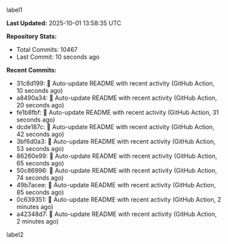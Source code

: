 
label1 
<!-- ACTIVITY_START -->
**Last Updated:** 2025-10-01 13:58:35 UTC

**Repository Stats:**
- Total Commits: 10467
- Last Commit: 10 seconds ago

**Recent Commits:**
- 31c8d199: 🤖 Auto-update README with recent activity (GitHub Action, 10 seconds ago)
- a8490a34: 🤖 Auto-update README with recent activity (GitHub Action, 20 seconds ago)
- fe1b8fbf: 🤖 Auto-update README with recent activity (GitHub Action, 31 seconds ago)
- dcde187c: 🤖 Auto-update README with recent activity (GitHub Action, 42 seconds ago)
- 3bf6d0a3: 🤖 Auto-update README with recent activity (GitHub Action, 53 seconds ago)
- 86260e99: 🤖 Auto-update README with recent activity (GitHub Action, 65 seconds ago)
- 50c86996: 🤖 Auto-update README with recent activity (GitHub Action, 74 seconds ago)
- 49b7acee: 🤖 Auto-update README with recent activity (GitHub Action, 85 seconds ago)
- 0c639351: 🤖 Auto-update README with recent activity (GitHub Action, 2 minutes ago)
- a42348d7: 🤖 Auto-update README with recent activity (GitHub Action, 2 minutes ago)
<!-- ACTIVITY_END -->

label2
